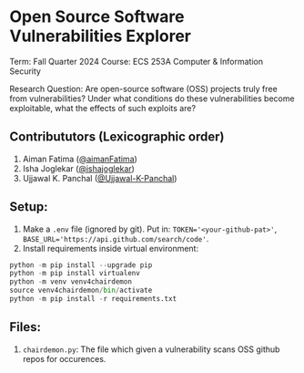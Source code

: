 # Open Source Software Vulnerabilities Explorer

Term: Fall Quarter 2024
Course: ECS 253A Computer & Information Security

Research Question: Are open-source software (OSS) projects truly free from vulnerabilities? Under what conditions do these vulnerabilities become exploitable, what the effects of such exploits are?

## Contribututors (Lexicographic order)

1. Aiman Fatima ([@aimanFatima](https://github.com/aimanfatima))
2. Isha Joglekar ([@ishajoglekar](https://github.com/ishajoglekar))
3. Ujjawal K. Panchal ([@Ujjawal-K-Panchal](https://github.com/Ujjawal-K-Panchal))

## Setup:
1. Make a `.env` file (ignored by git). Put in: `TOKEN='<your-github-pat>'`, `BASE_URL='https://api.github.com/search/code'`.
2. Install requirements inside virtual environment:
```python
python -m pip install --upgrade pip
python -m pip install virtualenv
python -m venv venv4chairdemon
source venv4chairdemon/bin/activate
python -m pip install -r requirements.txt
```

## Files:

1. `chairdemon.py`: The file which given a vulnerability scans OSS github repos for occurences.
